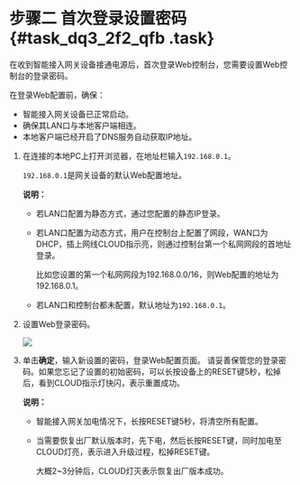 # 步骤二 首次登录设置密码 {#task_dq3_2f2_qfb .task}

在收到智能接入网关设备接通电源后，首次登录Web控制台，您需要设置Web控制台的登录密码。

在登录Web配置前，确保：

-   智能接入网关设备已正常启动。
-   确保其LAN口与本地客户端相连。
-   本地客户端已经开启了DNS服务自动获取IP地址。

1.  在连接的本地PC上打开浏览器，在地址栏输入`192.168.0.1`。 

    `192.168.0.1`是网关设备的默认Web配置地址。

    **说明：** 

    -   若LAN口配置为静态方式，通过您配置的静态IP登录。
    -   若LAN口配置为动态方式，用户在控制台上配置了网段，WAN口为DHCP，插上网线CLOUD指示亮，则通过控制台第一个私网网段的首地址登录。

        比如您设置的第一个私网网段为192.168.0.0/16，则Web配置的地址为192.168.0.1。

    -   若LAN口和控制台都未配置，默认地址为`192.168.0.1`。
2.  设置Web登录密码。 

    ![](http://static-aliyun-doc.oss-cn-hangzhou.aliyuncs.com/assets/img/40490/154157060021180_zh-CN.png)

3.  单击**确定**，输入新设置的密码，登录Web配置页面。 请妥善保管您的登录密码。如果您忘记了设置的初始密码，可以长按设备上的RESET键5秒，松掉后，看到CLOUD指示灯快闪，表示重置成功。

    **说明：** 

    -   智能接入网关加电情况下，长按RESET键5秒，将清空所有配置。
    -   当需要恢复出厂默认版本时，先下电，然后长按RESET键，同时加电至CLOUD灯亮，表示进入升级过程，松掉RESET键。

        大概2~3分钟后，CLOUD灯灭表示恢复出厂版本成功。


